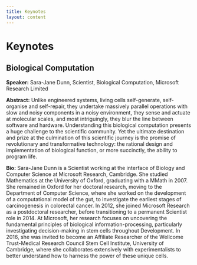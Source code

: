 ```yaml
---
title: Keynotes
layout: content
---
```


# Keynotes

## Biological Computation

**Speaker:** Sara-Jane Dunn, Scientist, Biological Computation, Microsoft Research Limited

**Abstract:** Unlike engineered systems, living cells self-generate, self-organise and self-repair, they undertake massively parallel operations with slow and noisy components in a noisy environment, they sense and actuate at molecular scales, and most intriguingly, they blur the line between software and hardware. Understanding this biological computation presents a huge challenge to the scientific community. Yet the ultimate destination and prize at the culmination of this scientific journey is the promise of revolutionary and transformative technology: the rational design and implementation of biological function, or more succinctly, the ability to program life.

**Bio:** Sara-Jane Dunn is a Scientist working at the interface of Biology and Computer Science at Microsoft Research, Cambridge. She studied Mathematics at the University of Oxford, graduating with a MMath in 2007. She remained in Oxford for her doctoral research, moving to the Department of Computer Science, where she worked on the development of a computational model of the gut, to investigate the earliest stages of carcinogenesis in colorectal cancer. In 2012, she joined Microsoft Research as a postdoctoral researcher, before transitioning to a permanent Scientist role in 2014. At Microsoft, her research focuses on uncovering the fundamental principles of biological information-processing, particularly investigating decision-making in stem cells throughout Development. In 2016, she was invited to become an Affiliate Researcher of the Wellcome Trust-Medical Research Council Stem Cell Institute, University of Cambridge, where she collaborates extensively with experimentalists to better understand how to harness the power of these unique cells.